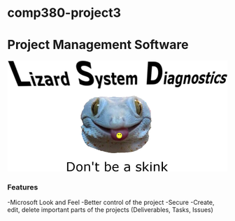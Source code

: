 # comp380-project3
# Project Management  Software

![](server/static/img/Lsd-logo.png)

### Features
-Microsoft Look and Feel 
-Better control of the project
-Secure
-Create, edit, delete important parts of the projects (Deliverables, Tasks, Issues)
